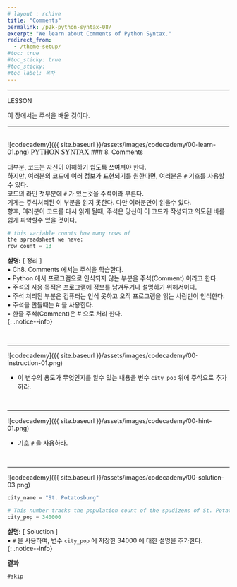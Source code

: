 ```yaml
---
# layout : rchive
title: "Comments"
permalink: /p2k-python-syntax-08/
excerpt: "We learn about Comments of Python Syntax."
redirect_from:
  - /theme-setup/
#toc: true
#toc_sticky: true
#toc_sticky:
#toc_label: 목차
---
```


  
   
<hr style="border: solid 1px #dddddd ;">    
LESSON    

이 장에서는 주석을 배울 것이다.  

<hr style="border: solid 1px #dddddd ;">    
<br>
![codecademy]({{ site.baseurl }}/assets/images/codecademy/00-learn-01.png)    
<font size="3"  face="돋움">PYTHON SYNTAX</font> 
### 8. Comments    

대부분, 코드는 자신이 이해하기 쉽도록 쓰여져야 한다.    
하지만, 여러분의 코드에 여러 정보가 표현되기를 원한다면, 여러분은 `#` 기호를 사용할수 있다.    
코드의 라인 첫부분에 `#` 가 있는것을 주석이라 부른다.    
기계는 주석처리된 이 부분을 읽지 못한다. 다만 여러분만이 읽을수 있다.    
향후, 여러분이 코드를 다시 읽게 될때, 주석은 당신이 이 코드가 작성되고 의도된 바를 쉽게 파악할수 있을 것이다.    


```python
# this variable counts how many rows of
the spreadsheet we have:
row_count = 13
```


**설명:** [ 정리 ]     
• Ch8. Comments 에서는 주석을 학습한다.    
• Python 에서 프로그램으로 인식되지 않는 부분을 주석(Comment) 이라고 한다.    
• 주석의 사용 목적은 프로그램에 정보를 남겨두거나 설명하기 위해서이다.     
• 주석 처리된 부분은 컴퓨터는 인식 못하고 오직 프로그램을 읽는 사람만이 인식한다.    
• 주석을 만들때는 # 을 사용한다.     
• 한줄 주석(Comment)은 # 으로 처리 한다.   
{: .notice--info}


<br>
<hr/>


![codecademy]({{ site.baseurl }}/assets/images/codecademy/00-instruction-01.png)    

* 이 변수의 용도가 무엇인지를 알수 있는 내용을 변수 `city_pop` 위에 주석으로 추가하라.  

<p style="page-break-before: always;"></p>     
<br>
<hr/>


![codecademy]({{ site.baseurl }}/assets/images/codecademy/00-hint-01.png)    
* 기호 `#` 을 사용하라.     



<br>
<hr/>

![codecademy]({{ site.baseurl }}/assets/images/codecademy/00-solution-03.png)    


```python
city_name = "St. Potatosburg"

# This number tracks the population count of the spudizens of St. Potatosburg
city_pop = 340000
```

**설명:** [ Soluction ]    
• `#` 을 사용하여, 변수 `city_pop` 에 저장한  34000 에 대한 설명을 추가한다.  
{: .notice--info}    


**결과**     
``` 
#skip
```   